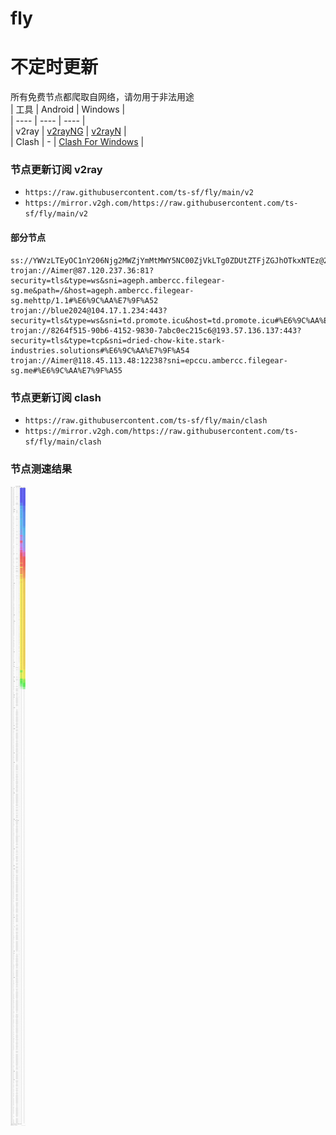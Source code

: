 # fly
# 不定时更新
所有免费节点都爬取自网络，请勿用于非法用途  
|  工具  | Android  | Windows  |  
|  ----  | ----   | ----  |  
| v2ray  | [v2rayNG](https://github.com/2dust/v2rayNG/releases) | [v2rayN](https://github.com/2dust/v2rayN/releases) |  
| Clash  | - | [Clash For Windows](https://github.com/2dust/clashN/releases) | 
  
### 节点更新订阅  v2ray
- `https://raw.githubusercontent.com/ts-sf/fly/main/v2`  
- `https://mirror.v2gh.com/https://raw.githubusercontent.com/ts-sf/fly/main/v2`  

#### 部分节点  
``` 
ss://YWVzLTEyOC1nY206Njg2MWZjYmMtMWY5NC00ZjVkLTg0ZDUtZTFjZGJhOTkxNTEz@23.80.80.18:45581#US
trojan://Aimer@87.120.237.36:81?security=tls&type=ws&sni=ageph.ambercc.filegear-sg.me&path=/&host=ageph.ambercc.filegear-sg.mehttp/1.1#%E6%9C%AA%E7%9F%A52
trojan://blue2024@104.17.1.234:443?security=tls&type=ws&sni=td.promote.icu&host=td.promote.icu#%E6%9C%AA%E7%9F%A53
trojan://8264f515-90b6-4152-9830-7abc0ec215c6@193.57.136.137:443?security=tls&type=tcp&sni=dried-chow-kite.stark-industries.solutions#%E6%9C%AA%E7%9F%A54
trojan://Aimer@118.45.113.48:12238?sni=epccu.ambercc.filegear-sg.me#%E6%9C%AA%E7%9F%A55
```
### 节点更新订阅  clash
- `https://raw.githubusercontent.com/ts-sf/fly/main/clash`  
- `https://mirror.v2gh.com/https://raw.githubusercontent.com/ts-sf/fly/main/clash`  

### 节点测速结果
![image](traffic.png)

